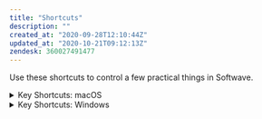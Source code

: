 ```yaml
---
title: "Shortcuts"
description: ""
created_at: "2020-09-28T12:10:44Z"
updated_at: "2020-10-21T09:12:13Z"
zendesk: 360027491477
---
```


Use these shortcuts to control a few practical things in Softwave.

<details>
<summary>Key Shortcuts: macOS</summary>

![](/images/shortcuts_mac.png)

</details>
<details>
<summary>Key Shortcuts: Windows</summary>

![](/images/shortcuts_win.png)

</details>
